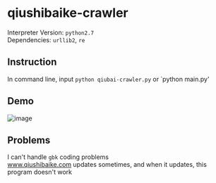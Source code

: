 # qiushibaike-crawler
Interpreter Version: `python2.7`<br/>
Dependencies: `urllib2`, `re`<br/>
## Instruction
In command line, input `python qiubai-crawler.py` or `python main.py'<br>
## Demo
![image](https://github.com/xx-zhou16/qiushibaike-crawler/blob/master/images/1.png)
## Problems
I can't handle `gbk` coding problems <br/>
www.qiushibaike.com updates sometimes, and when it updates, this program doesn't work <br/>
